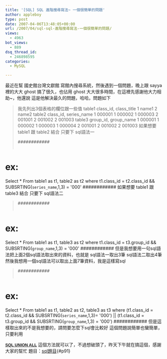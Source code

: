 ```yaml
---
title: '[SQL] SQL 進階搜尋寫法~ 一個很簡單的問題'
author: appleboy
type: post
date: 2007-04-06T13:48:05+00:00
url: /2007/04/sql-sql-進階搜尋寫法-一個很簡單的問題/
views:
  - 4963
bot_views:
  - 889
dsq_thread_id:
  - 246898595
categories:
  - MySQL

---
```

最近在幫 國史館台灣文獻館 寫館內搜尋系統，然後遇到一個問題，晚上跟 sayya裡的大大 ghost 搞了很久，也佔用 ghost 大大很多時間，在這裡先感謝他大力相助~，他還說 這是他解決最久的問題，哈哈，問題如下 

> 我先列出3個表格的欄位跟一些值 table1 class\_id, class\_title 1 name1 2 name2 table2 class\_id, series\_name 1 000001 1 000002 1 000003 2 001001 2 001002 2 001003 table3 group\_id, group\_name 1 000001 1 000002 1 000003 1 000004 2 001001 2 001002 2 001003 如果想要 table1 跟 table2 結合 只要下 sql語法一 
> 
> <pre class="brush: sql; title: ; notranslate" title="">############
# ex:
Select * From table1 as t1, table2 as t2 where t1.class_id = t2.class_id &#038;& SUBSRTING(`series_name`,1,3) = '000'
############
</pre> 如果想要 table1 跟 table3 結合 只要下 sql語法二 
> 
> <pre class="brush: sql; title: ; notranslate" title="">############
# ex:
Select * From table1 as t1, table3 as t2 where t1.class_id = t3.group_id &#038;& SUBSRTING(`group_name`,1,3) = '000'
############
</pre> 但是我想要用一句sql語法把上面2個sql語法取出來的資料，也就是 sql語法一取出3筆 sql語法二取出4筆 然後我想用一個sql語法可以取出上面7筆資料，我是這樣寫sql 
> 
> <pre class="brush: sql; title: ; notranslate" title="">############
# ex:
Select * From table1 as t1, table2 as t2, table3 as t3 
where (t1.class_id = t2.class_id &#038;& SUBSRTING(`series_name`,1,3)= '000') 
|| (t1.class_id = t3.group_id &#038;& SUBSRTING(`group_name`,1,3) = '000')
############
</pre> 但是這樣取出來的不是我想要的，請問要怎麼下sql會比較好  這個問題說簡單也蠻簡單，只要利用 

**<font size="-1" face="Verdana, Arial, Helvetica, sans-serif"><strong><a class="nav" href="http://www.1keydata.com/tw/sql/sqlunionall.html"><strong>SQL UNION ALL</strong></a></strong></font>** 這個方法就可以了，不過想破頭了，昨天下午就在搞這個，感謝大家的幫忙 題目：[sql題目][1]{#p91}

 [1]: http://blog.wu-boy.com/wp-content/uploads/2007/04/sql.txt
